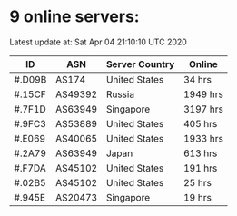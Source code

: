 # 9 online servers:

Latest update at: Sat Apr 04 21:10:10 UTC 2020

| ID | ASN | Server Country | Online |
| -- | --- | -------------- | ------ |
| #.D09B | AS174 | United States | 34 hrs |
| #.15CF | AS49392 | Russia | 1949 hrs |
| #.7F1D | AS63949 | Singapore | 3197 hrs |
| #.9FC3 | AS53889 | United States | 405 hrs |
| #.E069 | AS40065 | United States | 1933 hrs |
| #.2A79 | AS63949 | Japan | 613 hrs |
| #.F7DA | AS45102 | United States | 191 hrs |
| #.02B5 | AS45102 | United States | 25 hrs |
| #.945E | AS20473 | Singapore | 19 hrs |

